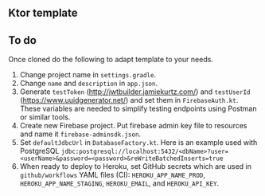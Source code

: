 ## Ktor template

## To do

Once cloned do the following to adapt template to your needs.

1. Change project name in `settings.gradle`.
2. Change `name` and `description` in `app.json`.
3. Generate `testToken` (http://jwtbuilder.jamiekurtz.com/) and `testUserId` (https://www.uuidgenerator.net/) and set them in `FirebaseAuth.kt`. These variables are needed to simplify testing endpoints using Postman or similar tools.
4. Create new Firebase project. Put firebase admin key file to resources and name it `firebase-adminsdk.json`.
5. Set `defaultJdbcUrl` in `DatabaseFactory.kt`. Here is an example used with PostgreSQL `jdbc:postgresql://localhost:5432/<dbName>?user=<userName>&password=<password>&reWriteBatchedInserts=true`
6. When ready to deploy to Heroku, set GitHub secrets which are used in `github/workflows` YAML files (CI): `HEROKU_APP_NAME_PROD`, `HEROKU_APP_NAME_STAGING`, `HEROKU_EMAIL`, and `HEROKU_API_KEY`.
